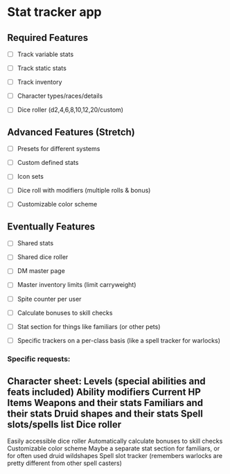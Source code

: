 # Stat tracker app

## Required Features

- [ ] Track variable stats

- [ ] Track static stats

- [ ] Track inventory

- [ ] Character types/races/details

- [ ] Dice roller (d2,4,6,8,10,12,20/custom)

## Advanced Features (Stretch)

- [ ] Presets for different systems

- [ ] Custom defined stats

- [ ] Icon sets

- [ ] Dice roll with modifiers (multiple rolls & bonus)

- [ ] Customizable color scheme

## Eventually Features

- [ ] Shared stats

- [ ] Shared dice roller

- [ ] DM master page

- [ ] Master inventory limits (limit carryweight)

- [ ] Spite counter per user

- [ ] Calculate bonuses to skill checks

- [ ] Stat section for things like familiars (or other pets)

- [ ] Specific trackers on a per-class basis (like a spell tracker for warlocks)


### Specific requests:
Character sheet:
Levels (special abilities and feats included)
Ability modifiers 
Current HP
Items
Weapons and their stats
Familiars and their stats
Druid shapes and their stats
Spell slots/spells list 
Dice roller 
---
Easily accessible dice roller
Automatically calculate bonuses to skill checks
Customizable color scheme
Maybe a separate stat section for familiars, or for often used druid wildshapes
Spell slot tracker (remembers warlocks are pretty different from other spell casters)
